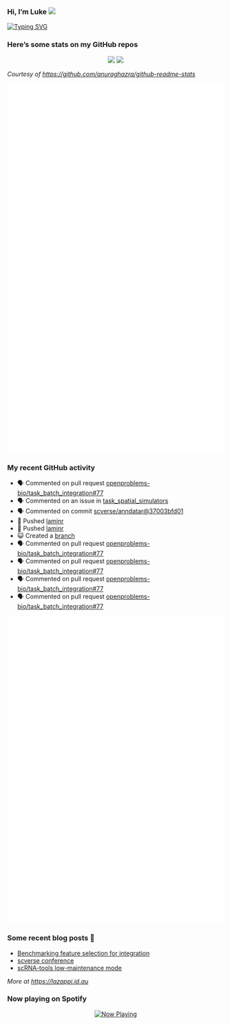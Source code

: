
<!-- README.md is generated from README.Rmd. Please edit that file -->

### Hi, I’m Luke <img src="https://raw.githubusercontent.com/MartinHeinz/MartinHeinz/master/wave.gif" width="30px">

<!-- Customise this at https://readme-typing-svg.demolab.com -->

[![Typing
SVG](https://readme-typing-svg.demolab.com?font=Fira+Code&duration=3000&pause=200&color=9D24F7&center=true&random=true&width=435&lines=Data+scientist;Bioinformatician;Package+developer;Workflow+engineer)](https://git.io/typing-svg)

<!--
**lazappi/lazappi** is a ✨ _special_ ✨ repository because its `README.md` (this file) appears on your GitHub profile.
&#10;Here are some ideas to get you started:
&#10;- 🔭 I’m currently working on ...
- 🌱 I’m currently learning ...
- 👯 I’m looking to collaborate on ...
- 🤔 I’m looking for help with ...
- 💬 Ask me about ...
- 📫 How to reach me: ...
- 😄 Pronouns: ...
- ⚡ Fun fact: ...
-->

### Here’s some stats on my GitHub repos

<p align="center">
<img src="https://github-readme-stats.vercel.app/api?username=lazappi&count_private=true&show_icons=true&theme=buefy&hide_title=True">
<img src="https://github-readme-stats.vercel.app/api/top-langs/?username=lazappi&hide=html&theme=buefy&layout=compact">
</p>

*Courtesy of <https://github.com/anuraghazra/github-readme-stats>*

<p align="center" style="width:100%;">
<img src="https://github.com/lazappi/lazappi/raw/main/github-intro.svg">
</p>

### My recent GitHub activity

- 🗣 Commented on pull request
  [openproblems-bio/task_batch_integration#77](https://github.com/openproblems-bio/task_batch_integration#77)
- 🗣 Commented on an issue in
  [task_spatial_simulators](https://github.com/task_spatial_simulators)
- 🗣 Commented on commit
  [scverse/anndatar@37003bfd01](https://github.com/scverse/anndatar@37003bfd01)
- 📨 Pushed [laminr](https://github.com/laminr)
- 📨 Pushed [laminr](https://github.com/laminr)
- 😺 Created a [branch](https://github.com/branch)
- 🗣 Commented on pull request
  [openproblems-bio/task_batch_integration#77](https://github.com/openproblems-bio/task_batch_integration#77)
- 🗣 Commented on pull request
  [openproblems-bio/task_batch_integration#77](https://github.com/openproblems-bio/task_batch_integration#77)
- 🗣 Commented on pull request
  [openproblems-bio/task_batch_integration#77](https://github.com/openproblems-bio/task_batch_integration#77)
- 🗣 Commented on pull request
  [openproblems-bio/task_batch_integration#77](https://github.com/openproblems-bio/task_batch_integration#77)

<p align="center" style="width:100%;">
<img src="https://github.com/lazappi/lazappi/raw/main/github-status.svg">
</p>

### Some recent blog posts 📝

- [Benchmarking feature selection for
  integration](https://lazappi.id.au/posts/2025-03-15-feature-selection-benchmark/)
- [scverse
  conference](https://lazappi.id.au/posts/2024-09-15-scverse-conference/)
- [scRNA-tools low-maintenance
  mode](https://lazappi.id.au/posts/2024-03-04-scRNAtools-low-maintenance/)

*More at <https://lazappi.id.au>*

### Now playing on Spotify

<p align="center">
<a href="https://now-playing-profile.lazappi.vercel.app/now-playing?open">
<img src="https://now-playing-profile.lazappi.vercel.app/now-playing" width="256" height="64" alt="Now Playing">
</a>
</p>
